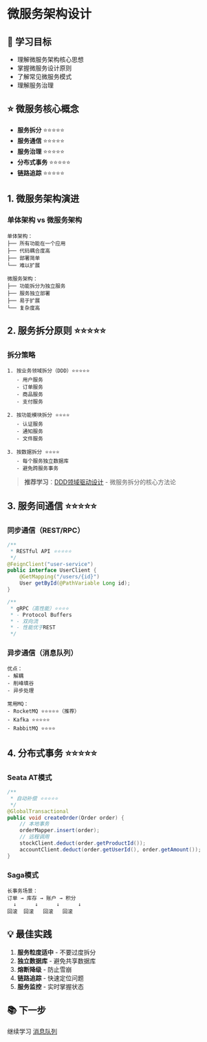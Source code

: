 # 微服务架构设计

## 📌 学习目标

- 理解微服务架构核心思想
- 掌握微服务设计原则
- 了解常见微服务模式
- 理解服务治理

## ⭐ 微服务核心概念

- **服务拆分** ⭐⭐⭐⭐⭐
- **服务通信** ⭐⭐⭐⭐⭐
- **服务治理** ⭐⭐⭐⭐⭐
- **分布式事务** ⭐⭐⭐⭐⭐
- **链路追踪** ⭐⭐⭐⭐⭐

## 1. 微服务架构演进

### 单体架构 vs 微服务架构

```
单体架构：
├── 所有功能在一个应用
├── 代码耦合度高
├── 部署简单
└── 难以扩展

微服务架构：
├── 功能拆分为独立服务
├── 服务独立部署
├── 易于扩展
└── 复杂度高
```

## 2. 服务拆分原则 ⭐⭐⭐⭐⭐

### 拆分策略

```
1. 按业务领域拆分（DDD）⭐⭐⭐⭐⭐
   - 用户服务
   - 订单服务
   - 商品服务
   - 支付服务

2. 按功能模块拆分 ⭐⭐⭐⭐
   - 认证服务
   - 通知服务
   - 文件服务

3. 按数据拆分 ⭐⭐⭐⭐
   - 每个服务独立数据库
   - 避免跨服务事务
```

> **推荐学习**：[DDD领域驱动设计](./DDD领域驱动设计.md) - 微服务拆分的核心方法论

## 3. 服务间通信 ⭐⭐⭐⭐⭐

### 同步通信（REST/RPC）

```java
/**
 * RESTful API ⭐⭐⭐⭐⭐
 */
@FeignClient("user-service")
public interface UserClient {
    @GetMapping("/users/{id}")
    User getById(@PathVariable Long id);
}

/**
 * gRPC（高性能）⭐⭐⭐⭐
 * - Protocol Buffers
 * - 双向流
 * - 性能优于REST
 */
```

### 异步通信（消息队列）

```
优点：
- 解耦
- 削峰填谷
- 异步处理

常用MQ：
- RocketMQ ⭐⭐⭐⭐⭐（推荐）
- Kafka ⭐⭐⭐⭐⭐
- RabbitMQ ⭐⭐⭐⭐
```

## 4. 分布式事务 ⭐⭐⭐⭐⭐

### Seata AT模式

```java
/**
 * 自动补偿 ⭐⭐⭐⭐⭐
 */
@GlobalTransactional
public void createOrder(Order order) {
    // 本地事务
    orderMapper.insert(order);
    // 远程调用
    stockClient.deduct(order.getProductId());
    accountClient.deduct(order.getUserId(), order.getAmount());
}
```

### Saga模式

```
长事务场景：
订单 → 库存 → 账户 → 积分
  ↓      ↓      ↓      ↓
回滚  回滚   回滚   回滚
```

## 💡 最佳实践

1. **服务粒度适中** - 不要过度拆分
2. **独立数据库** - 避免共享数据库
3. **熔断降级** - 防止雪崩
4. **链路追踪** - 快速定位问题
5. **服务监控** - 实时掌握状态

## 📚 下一步

继续学习 [消息队列](./消息队列.md)
